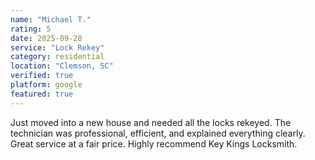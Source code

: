 ```yaml
---
name: "Michael T."
rating: 5
date: 2025-09-28
service: "Lock Rekey"
category: residential
location: "Clemson, SC"
verified: true
platform: google
featured: true
---
```


Just moved into a new house and needed all the locks rekeyed. The technician was professional, efficient, and explained everything clearly. Great service at a fair price. Highly recommend Key Kings Locksmith.
